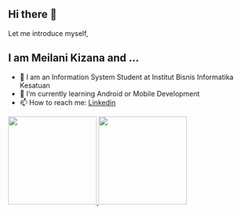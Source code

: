 ## Hi there 👋
Let me introduce myself,  

I am Meilani Kizana and ...
---
- 🔭 I am an Information System Student at Institut Bisnis Informatika Kesatuan  
- 🌱 I’m currently learning Android or Mobile Development  
- 📫 How to reach me: [Linkedin](https://www.linkedin.com/in/meilani-kizana/)  

<p align="left">
<a href="https://github.com/meilanikizana">
  <img height="180em" src="https://github-readme-stats-eight-theta.vercel.app/api?username=penuliscode&show_icons=true&theme=algolia&include_all_commits=true&count_private=true"/>
  <img height="180em" src="https://github-readme-stats-eight-theta.vercel.app/api/top-langs/?username=penuliscode&layout=compact&theme=algolia"/>
</a>
</p>
<!--
**meilanikizana/meilanikizana** is a ✨ _special_ ✨ repository because its `README.md` (this file) appears on your GitHub profile.

Here are some ideas to get you started:

- 🔭 I’m currently working on ...
- 🌱 I’m currently learning ...
- 👯 I’m looking to collaborate on ...
- 🤔 I’m looking for help with ...
- 💬 Ask me about ...
- 📫 How to reach me: ...
- 😄 Pronouns: ...
- ⚡ Fun fact: ...
-->
